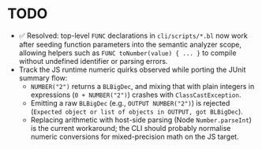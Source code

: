# TODO

- ✅ Resolved: top-level `FUNC` declarations in `cli/scripts/*.bl` now work after seeding function parameters into the semantic analyzer scope, allowing helpers such as `FUNC toNumber(value) { ... }` to compile without undefined identifier or parsing errors.
- Track the JS runtime numeric quirks observed while porting the JUnit summary flow:
  - `NUMBER("2")` returns a `BLBigDec`, and mixing that with plain integers in expressions (`0 + NUMBER("2")`) crashes with `ClassCastException`.
  - Emitting a raw `BLBigDec` (e.g., `OUTPUT NUMBER("2")`) is rejected (`Expected object or list of objects in OUTPUT, got BLBigDec`).
  - Replacing arithmetic with host-side parsing (Node `Number.parseInt`) is the current workaround; the CLI should probably normalise numeric conversions for mixed-precision math on the JS target.
